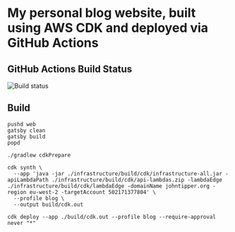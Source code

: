 # My personal blog website, built using AWS CDK and deployed via GitHub Actions

## GitHub Actions Build Status

![Build status](https://github.com/john-tipper/johntipper.org/workflows/Build/badge.svg "GitHub Actions Build Status")

## Build

```shell script
pushd web
gatsby clean
gatsby build
popd

./gradlew cdkPrepare

cdk synth \
  --app 'java -jar ./infrastructure/build/cdk/infrastructure-all.jar -apiLambdaPath ./infrastructure/build/cdk/api-lambdas.zip -lambdaEdge ./infrastructure/build/cdk/lambdaEdge -domainName johntipper.org -region eu-west-2 -targetAccount 502171377804' \
  --profile blog \
  --output build/cdk.out 

cdk deploy --app ./build/cdk.out --profile blog --require-approval never "*"

```
